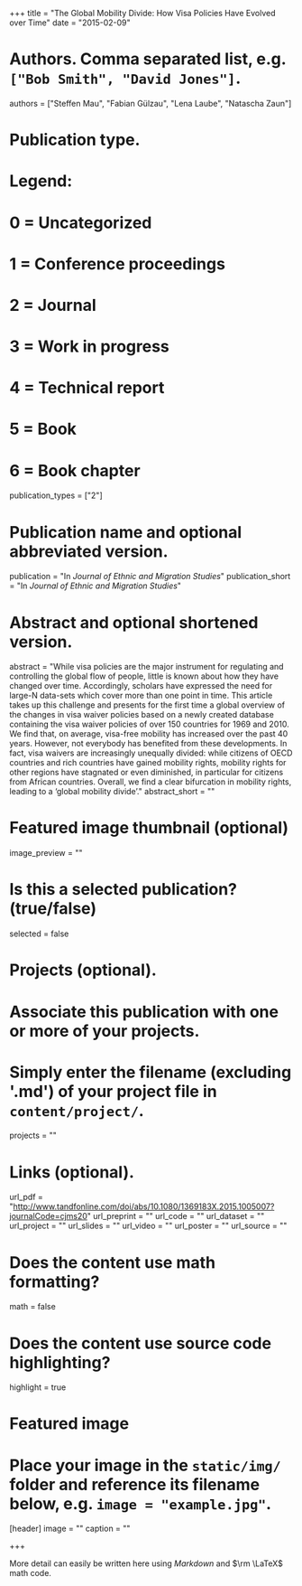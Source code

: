 +++
title = "The Global Mobility Divide: How Visa Policies Have Evolved over Time"
date = "2015-02-09"

# Authors. Comma separated list, e.g. `["Bob Smith", "David Jones"]`.
authors = ["Steffen Mau", "Fabian Gülzau", "Lena Laube", "Natascha Zaun"]

# Publication type.
# Legend:
# 0 = Uncategorized
# 1 = Conference proceedings
# 2 = Journal
# 3 = Work in progress
# 4 = Technical report
# 5 = Book
# 6 = Book chapter
publication_types = ["2"]

# Publication name and optional abbreviated version.
publication = "In *Journal of Ethnic and Migration Studies*"
publication_short = "In *Journal of Ethnic and Migration Studies*"

# Abstract and optional shortened version.
abstract = "While visa policies are the major instrument for regulating and controlling the global flow of people, little is known about how they have changed over time. Accordingly, scholars have expressed the need for large-N data-sets which cover more than one point in time. This article takes up this challenge and presents for the first time a global overview of the changes in visa waiver policies based on a newly created database containing the visa waiver policies of over 150 countries for 1969 and 2010. We find that, on average, visa-free mobility has increased over the past 40 years. However, not everybody has benefited from these developments. In fact, visa waivers are increasingly unequally divided: while citizens of OECD countries and rich countries have gained mobility rights, mobility rights for other regions have stagnated or even diminished, in particular for citizens from African countries. Overall, we find a clear bifurcation in mobility rights, leading to a ‘global mobility divide’."
abstract_short = ""

# Featured image thumbnail (optional)
image_preview = ""

# Is this a selected publication? (true/false)
selected = false

# Projects (optional).
#   Associate this publication with one or more of your projects.
#   Simply enter the filename (excluding '.md') of your project file in `content/project/`.
projects = ""

# Links (optional).
url_pdf = "http://www.tandfonline.com/doi/abs/10.1080/1369183X.2015.1005007?journalCode=cjms20"
url_preprint = ""
url_code = ""
url_dataset = ""
url_project = ""
url_slides = ""
url_video = ""
url_poster = ""
url_source = ""

# Does the content use math formatting?
math = false

# Does the content use source code highlighting?
highlight = true

# Featured image
# Place your image in the `static/img/` folder and reference its filename below, e.g. `image = "example.jpg"`.
[header]
image = ""
caption = ""

+++

More detail can easily be written here using *Markdown* and $\rm \LaTeX$ math code.
